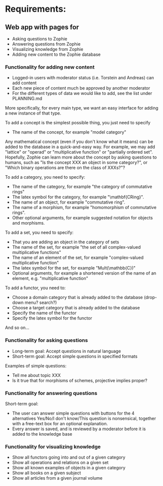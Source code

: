 # Requirements:

## Web app with pages for

* Asking questions to Zophie
* Answering questions from Zophie
* Visualizing knowledge from Zophie
* Adding new content to the Zophie database


### Functionality for adding new content
* Logged-in users with moderator status (i.e. Torstein and Andreas) can add content
* Each new piece of content much be approved by another moderator
* For the different types of data we would like to add, see the list under PLANNING.md

More specifically, for every main type, we want an easy interface for adding a new instance of that type.

To add a concept is the simplest possible thing, you just need to specify
- The name of the concept, for example "model category"

Any mathematical concept (even if you don't know what it means) can be added to the database in a quick-and-easy way. For example, we may add "lattice" or "operad" or "multiplicative function" or "partially ordered set". Hopefully, Zophie can learn more about the concept by asking questions to humans, such as "Is the concept XXX an object in some category?", or "Which binary operations are there on the class of XXXs?"?

To add a category, you need to specify:
- The name of the category, for example "the category of commutative rings"
- The latex symbol for the category, for example "\mathbf{CRing}".
- The name of an object, for example "commutative ring".
- The name of a morphism, for example "homomorphism of commutative rings".
- Other optional arguments, for example suggested notation for objects and morphisms.

To add a set, you need to specify:
- That you are adding an object in the category of sets
- The name of the set, for example "the set of all complex-valued multiplicative functions"
- The name of an element of the set, for example "complex-valued multiplicative function"
- The latex symbol for the set, for example "Mult(\mathbb{C})"
- Optional arguments, for example a shortened version of the name of an element, e.g. "multiplicative function"

To add a functor, you need to:
- Choose a domain category that is already added to the database (drop-down menu? search?)
- Choose a target category that is already added to the database
- Specify the name of the functor
- Specify the latex symbol for the functor

And so on...

### Functionality for asking questions 

* Long-term goal: Accept questions in natural language
* Short-term goal: Accept simple questions in specified formats

Examples of simple questions:
* Tell me about topic XXX
* Is it true that for morphisms of schemes, projective implies proper?


### Functionality for answering questions

Short-term goal: 
* The user can answer simple questions with buttons for the 4 alternatives Yes/No/I don't know/This question is nonsensical, together with a free-text box for an optional explanation.
* Every answer is saved, and is reviewed by a moderator before it is added to the knowledge base


### Functionality for visualizing knowledge

* Show all functors going into and out of a given category
* Show all operations and relations on a given set
* Show all known examples of objects in a given category
* Show all books on a given subject
* Show all articles from a given journal volume

